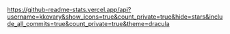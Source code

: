 https://github-readme-stats.vercel.app/api?username=kkovary&show_icons=true&count_private=true&hide=stars&include_all_commits=true&count_private=true&theme=dracula

<!--
**kkovary/kkovary** is a ✨ _special_ ✨ repository because its `README.md` (this file) appears on your GitHub profile.

Here are some ideas to get you started:

- 🔭 I’m currently working on ...
- 🌱 I’m currently learning ...
- 👯 I’m looking to collaborate on ...
- 🤔 I’m looking for help with ...
- 💬 Ask me about ...
- 📫 How to reach me: ...
- 😄 Pronouns: ...
- ⚡ Fun fact: ...
-->
